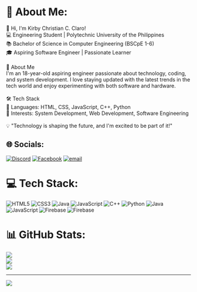 # 💫 About Me:
👋 Hi, I'm Kirby Christian C. Claro!<br>💻 Engineering Student | Polytechnic University of the Philippines<br>📚 Bachelor of Science in Computer Engineering (BSCpE 1-6)<br>🎓 Aspiring Software Engineer | Passionate Learner<br><br>🚀 About Me<br>I'm an 18-year-old aspiring engineer passionate about technology, coding, and system development. I love staying updated with the latest trends in the tech world and enjoy experimenting with both software and hardware.<br><br>🛠️ Tech Stack<br>🔹 Languages: HTML, CSS, JavaScript, C++, Python<br>🔹 Interests: System Development, Web Development, Software Engineering<br><br>💡 "Technology is shaping the future, and I'm excited to be part of it!"


## 🌐 Socials:
[![Discord](https://img.shields.io/badge/Discord-%237289DA.svg?logo=discord&logoColor=white)](https://discord.gg/798836130665070603) [![Facebook](https://img.shields.io/badge/Facebook-%231877F2.svg?logo=Facebook&logoColor=white)](https://www.facebook.com/profile.php?id=100007294215733) [![email](https://img.shields.io/badge/Email-D14836?logo=gmail&logoColor=white)](mailto:kirbychristianclaro@gmail.com) 

# 💻 Tech Stack:
![HTML5](https://img.shields.io/badge/html5-%23E34F26.svg?style=for-the-badge&logo=html5&logoColor=white) ![CSS3](https://img.shields.io/badge/css3-%231572B6.svg?style=for-the-badge&logo=css3&logoColor=white) ![Java](https://img.shields.io/badge/java-%23ED8B00.svg?style=for-the-badge&logo=openjdk&logoColor=white) ![JavaScript](https://img.shields.io/badge/javascript-%23323330.svg?style=for-the-badge&logo=javascript&logoColor=%23F7DF1E) ![C++](https://img.shields.io/badge/c++-%2300599C.svg?style=for-the-badge&logo=c%2B%2B&logoColor=white) ![Python](https://img.shields.io/badge/python-3670A0?style=for-the-badge&logo=python&logoColor=ffdd54) ![Java](https://img.shields.io/badge/java-%23ED8B00.svg?style=for-the-badge&logo=openjdk&logoColor=white) ![JavaScript](https://img.shields.io/badge/javascript-%23323330.svg?style=for-the-badge&logo=javascript&logoColor=%23F7DF1E) ![Firebase](https://img.shields.io/badge/firebase-%23039BE5.svg?style=for-the-badge&logo=firebase) ![Firebase](https://img.shields.io/badge/firebase-a08021?style=for-the-badge&logo=firebase&logoColor=ffcd34)
# 📊 GitHub Stats:
![](https://github-readme-stats.vercel.app/api?username=KirbyClaro&theme=dark&hide_border=false&include_all_commits=false&count_private=false)<br/>
![](https://nirzak-streak-stats.vercel.app/?user=KirbyClaro&theme=dark&hide_border=false)<br/>
![](https://github-readme-stats.vercel.app/api/top-langs/?username=KirbyClaro&theme=dark&hide_border=false&include_all_commits=false&count_private=false&layout=compact)

---
[![](https://visitcount.itsvg.in/api?id=KirbyClaro&icon=0&color=0)](https://visitcount.itsvg.in)

<!-- Proudly created with GPRM ( https://gprm.itsvg.in ) -->
